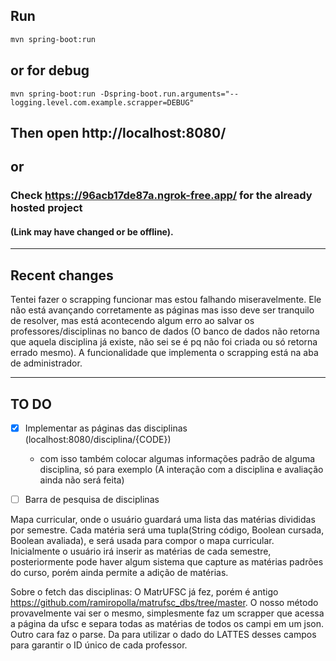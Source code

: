 ## Run
```bash
mvn spring-boot:run
```
## or for debug 
```
mvn spring-boot:run -Dspring-boot.run.arguments="--logging.level.com.example.scrapper=DEBUG"
```

## Then open http://localhost:8080/

## or
### Check https://96acb17de87a.ngrok-free.app/ for the already hosted project 
#### (Link may have changed or be offline).

---
## Recent changes

Tentei fazer o scrapping funcionar mas estou falhando miseravelmente. Ele não está avançando corretamente as páginas mas isso deve ser tranquilo de resolver, mas está acontecendo algum erro ao salvar os professores/disciplinas no banco de dados (O banco de dados não retorna que aquela disciplina já existe, não sei se é pq não foi criada ou só retorna errado mesmo). A funcionalidade que implementa o scrapping está na aba de administrador.

---
## TO DO
- [X] Implementar as páginas das disciplinas (localhost:8080/disciplina/{CODE})
  - com isso também colocar algumas informações padrão de alguma disciplina, só para exemplo (A interação com a disciplina e avaliação ainda não será feita)

- [ ] Barra de pesquisa de disciplinas


Mapa curricular, onde o usuário guardará uma lista das matérias divididas por semestre. Cada matéria será uma tupla(String código, Boolean cursada, Boolean avaliada), e será usada para compor o mapa curricular.
Inicialmente o usuário irá inserir as matérias de cada semestre, posteriormente pode haver algum sistema que capture as matérias padrões do curso, porém ainda permite a adição de matérias.


Sobre o fetch das disciplinas: O MatrUFSC já fez, porém é antigo https://github.com/ramiropolla/matrufsc_dbs/tree/master. O nosso método provavelmente vai ser o mesmo, simplesmente faz um scrapper que acessa a página da ufsc e separa todas as matérias de todos os campi em um json. Outro cara faz o parse.
Da para utilizar o dado do LATTES desses campos para garantir o ID único de cada professor.